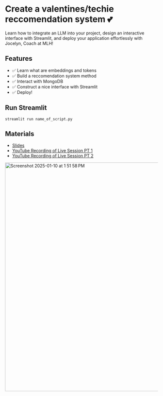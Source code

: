 # Create a valentines/techie reccomendation system 💕
Learn how to integrate an LLM into your project, design an interactive interface with Streamlit, and deploy your application effortlessly with Jocelyn, Coach at MLH!

## Features
- ✅ Learn what are embeddings and tokens
- ✅ Build a reccomendation system method
- ✅ Interact with MongoDB
- ✅ Construct a nice interface with Streamlit
- ✅ Deploy!

## Run Streamlit
`streamlit run name_of_script.py`

## Materials
- [Slides](https://docs.google.com/presentation/d/1DswMlVPP4WQGlWUeOSr9WBXNd889YnxdJnaqb-Q59nI/edit?usp=sharing)
- [YouTube Recording of Live Session PT 1](https://www.youtube.com/live/bamPn3nnuDw?si=1k1cxQyU4Af0Wmem)
- [YouTube Recording of Live Session PT 2](https://www.youtube.com/live/bamPn3nnuDw?si=1k1cxQyU4Af0Wmem)

<img width="753" alt="Screenshot 2025-01-10 at 1 51 58 PM" src="https://github.com/user-attachments/assets/d27f6062-cac2-4456-a458-918bd6a67349" />
